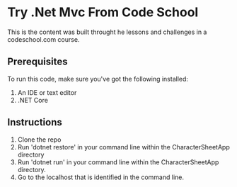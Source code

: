 # Try .Net Mvc From Code School
This is the content was built throught he lessons and challenges in a codeschool.com course.

## Prerequisites

To run this code, make sure you've got the following installed:

1. An IDE or text editor
2. .NET Core

## Instructions

1. Clone the repo
2. Run 'dotnet restore' in your command line within the CharacterSheetApp directory
3. Run 'dotnet run' in your command line within the CharacterSheetApp directory.
4. Go to the localhost that is identified in the command line.


